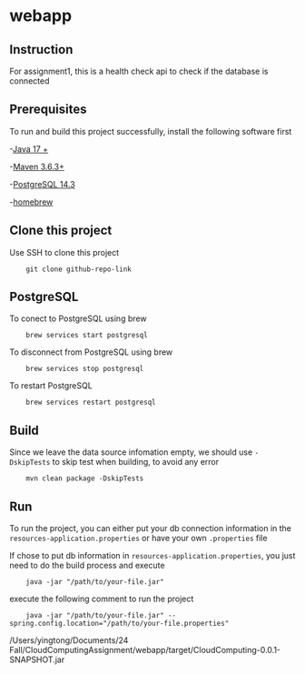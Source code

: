 # webapp

## Instruction

For assignment1, this is a health check api to check if the database is connected


## Prerequisites

To run and build this project successfully, install the following software first

-[Java 17 +](https://www.oracle.com/java/technologies/javase/jdk17-archive-downloads.html)

-[Maven 3.6.3+](https://maven.apache.org/docs/3.9.1/release-notes.html)

-[PostgreSQL 14.3](https://www.postgresql.org/download/)

-[homebrew](https://docs.brew.sh/Installation)


## Clone this project

Use SSH to clone this project

```
    git clone github-repo-link
```

## PostgreSQL

To conect to PostgreSQL using brew

```
    brew services start postgresql
```

To disconnect from PostgreSQL using brew

```
    brew services stop postgresql
```

To restart PostgreSQL

```
    brew services restart postgresql
```


## Build

Since we leave the data source infomation empty, we should use `-DskipTests` to skip test when building, to avoid any error

```
    mvn clean package -DskipTests
```


## Run

To run the project, you can either put your db connection information in the `resources-application.properties` or have your own `.properties` file

If chose to put db information in `resources-application.properties`, you just need to do the build process and execute

```
    java -jar "/path/to/your-file.jar"
```

execute the following comment to run the project

```
    java -jar "/path/to/your-file.jar" --spring.config.location="/path/to/your-file.properties"
```
/Users/yingtong/Documents/24 Fall/CloudComputingAssignment/webapp/target/CloudComputing-0.0.1-SNAPSHOT.jar
